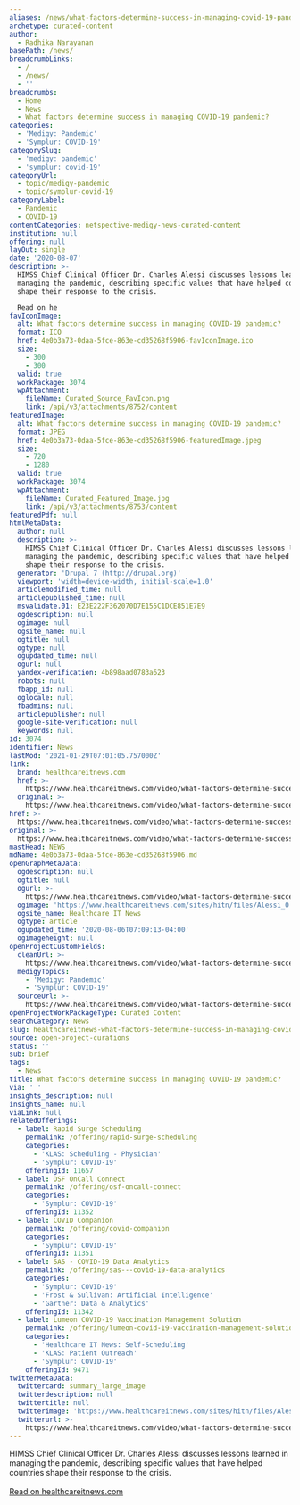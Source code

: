 ```yaml
---
aliases: /news/what-factors-determine-success-in-managing-covid-19-pandemic
archetype: curated-content
author:
  - Radhika Narayanan
basePath: /news/
breadcrumbLinks:
  - /
  - /news/
  - ''
breadcrumbs:
  - Home
  - News
  - What factors determine success in managing COVID-19 pandemic?
categories:
  - 'Medigy: Pandemic'
  - 'Symplur: COVID-19'
categorySlug:
  - 'medigy: pandemic'
  - 'symplur: covid-19'
categoryUrl:
  - topic/medigy-pandemic
  - topic/symplur-covid-19
categoryLabel:
  - Pandemic
  - COVID-19
contentCategories: netspective-medigy-news-curated-content
institution: null
offering: null
layOut: single
date: '2020-08-07'
description: >-
  HIMSS Chief Clinical Officer Dr. Charles Alessi discusses lessons learned in
  managing the pandemic, describing specific values that have helped countries
  shape their response to the crisis.

  Read on he
favIconImage:
  alt: What factors determine success in managing COVID-19 pandemic?
  format: ICO
  href: 4e0b3a73-0daa-5fce-863e-cd35268f5906-favIconImage.ico
  size:
    - 300
    - 300
  valid: true
  workPackage: 3074
  wpAttachment:
    fileName: Curated_Source_FavIcon.png
    link: /api/v3/attachments/8752/content
featuredImage:
  alt: What factors determine success in managing COVID-19 pandemic?
  format: JPEG
  href: 4e0b3a73-0daa-5fce-863e-cd35268f5906-featuredImage.jpeg
  size:
    - 720
    - 1280
  valid: true
  workPackage: 3074
  wpAttachment:
    fileName: Curated_Featured_Image.jpg
    link: /api/v3/attachments/8753/content
featuredPdf: null
htmlMetaData:
  author: null
  description: >-
    HIMSS Chief Clinical Officer Dr. Charles Alessi discusses lessons learned in
    managing the pandemic, describing specific values that have helped countries
    shape their response to the crisis.
  generator: 'Drupal 7 (http://drupal.org)'
  viewport: 'width=device-width, initial-scale=1.0'
  articlemodified_time: null
  articlepublished_time: null
  msvalidate.01: E23E222F362070D7E155C1DCE851E7E9
  ogdescription: null
  ogimage: null
  ogsite_name: null
  ogtitle: null
  ogtype: null
  ogupdated_time: null
  ogurl: null
  yandex-verification: 4b898aad0783a623
  robots: null
  fbapp_id: null
  oglocale: null
  fbadmins: null
  articlepublisher: null
  google-site-verification: null
  keywords: null
id: 3074
identifier: News
lastMod: '2021-01-29T07:01:05.757000Z'
link:
  brand: healthcareitnews.com
  href: >-
    https://www.healthcareitnews.com/video/what-factors-determine-success-managing-covid-19-pandemic
  original: >-
    https://www.healthcareitnews.com/video/what-factors-determine-success-managing-covid-19-pandemic
href: >-
  https://www.healthcareitnews.com/video/what-factors-determine-success-managing-covid-19-pandemic
original: >-
  https://www.healthcareitnews.com/video/what-factors-determine-success-managing-covid-19-pandemic
mastHead: NEWS
mdName: 4e0b3a73-0daa-5fce-863e-cd35268f5906.md
openGraphMetaData:
  ogdescription: null
  ogtitle: null
  ogurl: >-
    https://www.healthcareitnews.com/video/what-factors-determine-success-managing-covid-19-pandemic
  ogimage: 'https://www.healthcareitnews.com/sites/hitn/files/Alessi_0.jpg'
  ogsite_name: Healthcare IT News
  ogtype: article
  ogupdated_time: '2020-08-06T07:09:13-04:00'
  ogimageheight: null
openProjectCustomFields:
  cleanUrl: >-
    https://www.healthcareitnews.com/video/what-factors-determine-success-managing-covid-19-pandemic
  medigyTopics:
    - 'Medigy: Pandemic'
    - 'Symplur: COVID-19'
  sourceUrl: >-
    https://www.healthcareitnews.com/video/what-factors-determine-success-managing-covid-19-pandemic
openProjectWorkPackageType: Curated Content
searchCategory: News
slug: healthcareitnews-what-factors-determine-success-in-managing-covid-19-pandemic
source: open-project-curations
status: ''
sub: brief
tags:
  - News
title: What factors determine success in managing COVID-19 pandemic?
via: ' '
insights_description: null
insights_name: null
viaLink: null
relatedOfferings:
  - label: Rapid Surge Scheduling
    permalink: /offering/rapid-surge-scheduling
    categories:
      - 'KLAS: Scheduling - Physician'
      - 'Symplur: COVID-19'
    offeringId: 11657
  - label: OSF OnCall Connect
    permalink: /offering/osf-oncall-connect
    categories:
      - 'Symplur: COVID-19'
    offeringId: 11352
  - label: COVID Companion
    permalink: /offering/covid-companion
    categories:
      - 'Symplur: COVID-19'
    offeringId: 11351
  - label: SAS - COVID-19 Data Analytics
    permalink: /offering/sas---covid-19-data-analytics
    categories:
      - 'Symplur: COVID-19'
      - 'Frost & Sullivan: Artificial Intelligence'
      - 'Gartner: Data & Analytics'
    offeringId: 11342
  - label: Lumeon COVID-19 Vaccination Management Solution
    permalink: /offering/lumeon-covid-19-vaccination-management-solution
    categories:
      - 'Healthcare IT News: Self-Scheduling'
      - 'KLAS: Patient Outreach'
      - 'Symplur: COVID-19'
    offeringId: 9471
twitterMetaData:
  twittercard: summary_large_image
  twitterdescription: null
  twittertitle: null
  twitterimage: 'https://www.healthcareitnews.com/sites/hitn/files/Alessi_0.jpg'
  twitterurl: >-
    https://www.healthcareitnews.com/video/what-factors-determine-success-managing-covid-19-pandemic
---
```

HIMSS Chief Clinical Officer Dr. Charles Alessi discusses lessons learned in managing the pandemic, describing specific values that have helped countries shape their response to the crisis.
<br><br><a target="_blank" href=https://www.healthcareitnews.com/video/what-factors-determine-success-managing-covid-19-pandemic>Read on healthcareitnews.com</a>